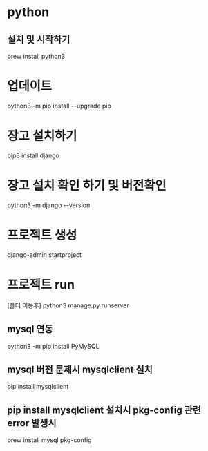 # python
## 설치 및 시작하기
brew install python3 

# 업데이트
python3 -m pip install --upgrade pip

# 장고 설치하기
pip3 install django

# 장고 설치 확인 하기 및 버전확인
python3 -m django --version


# 프로젝트 생성
django-admin startproject

# 프로젝트 run
[폴더 이동후] python3 manage.py runserver

## mysql 연동 
python3 -m pip install PyMySQL

## mysql 버전 문제시 mysqlclient 설치
pip install mysqlclient

## pip install mysqlclient 설치시  pkg-config 관련 error 발생시
brew install mysql pkg-config
